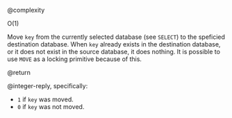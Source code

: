@complexity

O(1)


Move `key` from the currently selected database (see `SELECT`) to the speficied
destination database. When `key` already exists in the destination database, or
it does not exist in the source database, it does nothing. It is possible to
use `MOVE` as a locking primitive because of this.

@return

@integer-reply, specifically:

* `1` if `key` was moved.
* `0` if `key` was not moved.

